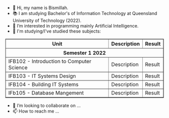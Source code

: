 - 👋 Hi, my name is Bismillah.
- 📚 I am studying Bachelor's of Information Technology at Queensland University of Technology (2022).
- 👀 I’m interested in programming mainly Artificial Intelligence.
- 🌱 I'm studying/I've studied these subjects:

<table border="1">
  <tr>
    <th> Unit </th>
    <th> Description </th>
    <th> Result </th>
  </tr>
  <tr>
    <th colspan="3"> Semester 1 2022 </th> 
  <tr>
    <td> IFB102 - Introduction to Computer Science </td>
    <td> Description </td>
    <td> Result </td>
  </tr>
  <tr>
    <td> IFB103 - IT Systems Design </td>
    <td> Description </td>
    <td> Result </td>
  </tr>
  <tr>
    <td> IFB104 - Building IT Systems </td>
    <td> Description </td>
    <td> Result </td>
  </tr>
  <tr>
    <td> IFb105 - Database Mangement </td>
    <td> Description </td>
    <td> Result </td>
  </tr>

</table>
  
- 💞️ I’m looking to collaborate on ...
- 📫 How to reach me ...
